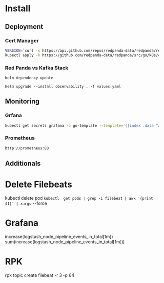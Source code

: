# Install

## Deployment

### Cert Manager

```bash
VERSION=`curl -s https://api.github.com/repos/redpanda-data/redpanda/releases/latest | grep tag_name | grep -Po "tag_name\": \"\K[a-z0-9A-Z\.]*"`
kubectl apply -k https://github.com/redpanda-data/redpanda/src/go/k8s/config/crd?ref=$VERSION
```

### Red Panda vs Kafka Stack

```
helm dependency update

helm upgrade --install observability . -f values.yaml
```

## Monitoring

### Grfana

```bash
kubectl get secrets grafana -o go-template --template='{{index .data "admin-password"}}' | base64 -d
```

### Prometheus

```bash
http://prometheus:80
```

## Additionals

# Delete Filebeats

kubectl delete pod `kubectl  get pods | grep -i filebeat | awk '{print $1}' | xargs` --force

# Grafana

increase(logstash_node_pipeline_events_in_total[1m])
sum(increase(logstash_node_pipeline_events_in_total[1m]))

# RPK

rpk topic create filebeat -r 3 -p 64